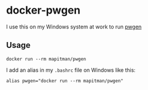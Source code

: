 # docker-pwgen

I use this on my Windows system at work to run [pwgen](https://sourceforge.net/projects/pwgen/)

## Usage
```
docker run --rm mapitman/pwgen
```

I add an alias in my `.bashrc` file on Windows like this:
```
alias pwgen="docker run --rm mapitman/pwgen"
```
